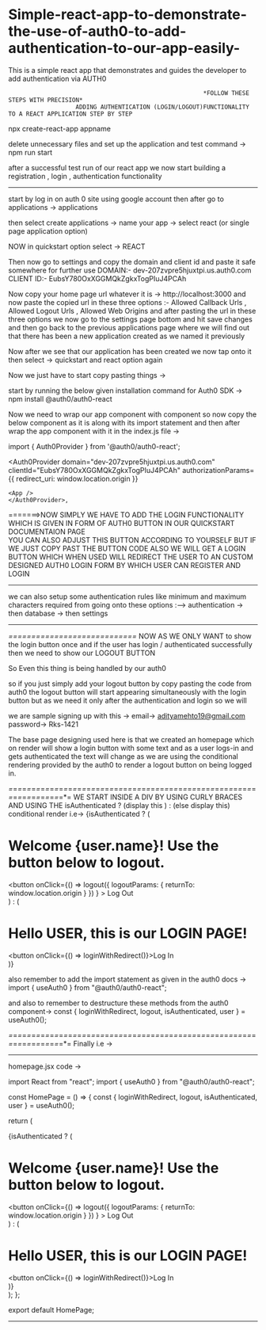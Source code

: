 # Simple-react-app-to-demonstrate-the-use-of-auth0-to-add-authentication-to-our-app-easily-
This is a simple react app that demonstrates and guides the developer to add authentication via AUTH0

                                                           *FOLLOW THESE STEPS WITH PRECISION*
                       ADDING AUTHENTICATION (LOGIN/LOGOUT)FUNCTIONALITY TO A REACT APPLICATION STEP BY STEP



npx create-react-app appname 

delete unnecessary files and set up the application and test command -> npm run start 

after a successful test run of our react app we now start building a registration , login , authentication functionality 


****************************************************************************************************************************
start by log in on auth 0 site using google account 
then after  go  to applications -> applications 

then select create applications -> name your app -> select react (or single page application option)

NOW in quickstart option select -> REACT 

Then now go to settings and copy the domain and client id and paste it safe somewhere for further use 
DOMAIN:- dev-207zvpre5hjuxtpi.us.auth0.com
CLIENT ID:- EubsY780OxXGGMQkZgkxTogPIuJ4PCAh

Now copy your home page url whatever it is -> http://localhost:3000 
and now paste the copied url in these three options :- Allowed Callback Urls , Allowed Logout Urls , Allowed Web Origins 
and after pasting the url in these three options we now go to the settings page bottom and hit save changes and then go back to the 
previous applications page where we will find out that there has been a new application created as we named it previously 



Now after we see that our application has been created we now tap onto it then select -> quickstart and react option again 



Now we just have to start copy pasting things -> 

start by running the below given installation command for Auth0 SDK -> npm install @auth0/auth0-react

Now we need to wrap our app component with <Auth0Provider/> component so now copy the below component as it is along with its import
statement and then after wrap the app component with it in the index.js file -> 

import { Auth0Provider } from '@auth0/auth0-react';

<Auth0Provider
    domain="dev-207zvpre5hjuxtpi.us.auth0.com"
    clientId="EubsY780OxXGGMQkZgkxTogPIuJ4PCAh"
    authorizationParams={{
      redirect_uri: window.location.origin
    }}
  >
    <App />
    </Auth0Provider>,



=======>NOW SIMPLY WE HAVE TO ADD THE LOGIN FUNCTIONALITY WHICH IS GIVEN IN FORM OF AUTH0 BUTTON IN OUR QUICKSTART DOCUMENTAION PAGE     
YOU CAN ALSO ADJUST THIS BUTTON ACCORDING TO YOURSELF BUT IF WE JUST COPY PAST THE BUTTON CODE ALSO WE WILL GET A LOGIN BUTTON WHICH 
WHEN USED WILL REDIRECT THE USER TO AN CUSTOM DESIGNED AUTH0 LOGIN FORM BY WHICH USER CAN REGISTER AND LOGIN 


******************************************************************************************************************************
we can also setup some authentication rules like minimum and maximum characters required from going onto these options :--> 
authentication -> then database -> then settings 
******************************************************************************************************************************

*============================*
NOW AS WE ONLY WANT  to show the login button once and if the user has login / authenticated successfully then we need to show our 
LOGOUT BUTTON 

So Even this thing is being handled by our auth0 

so if you just simply add your logout button by copy pasting the code from auth0 the logout button will start appearing simultaneously 
with the login button but as we need it only after the authentication and login so we will 

we are sample signing up with this -> 
email-> adityamehto19@gmail.com
password-> Rks-1421



The base page designing used here is that we created an homepage which on render will show a login button with some text and 
as a user logs-in and gets authenticated the text will change as we are using the conditional rendering provided by the auth0 to 
render a logout button on being logged in.


*=*=*=*=*=*=*=*=*=*=*=*=*=*=*=*=*=*=*=*=*=*=*=*=*=*=*=*=*=*=*=*=*=*=*=*=*=*=*=*=*=*=*=*=*=*=*=*=*=*=*=*=*=*=*=*=*=*=*=*=*=*=*=*=*=*=*=
WE START INSIDE A DIV BY USING CURLY BRACES AND USING THE  isAuthenticated ?  (display this ) : (else display this) conditional render
i.e-> 
      {isAuthenticated ? (
        <div>
          <h1>Welcome {user.name}! Use the button below to logout.</h1>
          <button
            onClick={() =>
              logout({ logoutParams: { returnTo: window.location.origin } })
            }
          >
            Log Out
          </button>
        </div>
      )                       :                     (
        <div>
          <h1>Hello USER, this is our LOGIN PAGE!</h1>
          <button onClick={() => loginWithRedirect()}>Log In</button>
        </div>
      )}

also remember to add the import statement as given in the auth0 docs -> import { useAuth0 } from "@auth0/auth0-react";

and also to remember to destructure these methods from the auth0 component-> 
const { loginWithRedirect, logout, isAuthenticated, user } = useAuth0();

*=*=*=*=*=*=*=*=*=*=*=*=*=*=*=*=*=*=*=*=*=*=*=*=*=*=*=*=*=*=*=*=*=*=*=*=*=*=*=*=*=*=*=*=*=*=*=*=*=*=*=*=*=*=*=*=*=*=*=*=*=*=*=*=*=*=*=
Finally 
i.e -> 

--------------------------------------------------------------------------------------------------------------------------------------
homepage.jsx code -> 

import React from "react";
import { useAuth0 } from "@auth0/auth0-react";

const HomePage = () => {
  const { loginWithRedirect, logout, isAuthenticated, user } = useAuth0();

  return (
    <div>
      {isAuthenticated ? (
        <div>
          <h1>Welcome {user.name}! Use the button below to logout.</h1>
          <button
            onClick={() =>
              logout({ logoutParams: { returnTo: window.location.origin } })
            }
          >
            Log Out
          </button>
        </div>
      ) : (
        <div>
          <h1>Hello USER, this is our LOGIN PAGE!</h1>
          <button onClick={() => loginWithRedirect()}>Log In</button>
        </div>
      )}
    </div>
  );
};

export default HomePage;

--------------------------------------------------------------------------------------------------------------------------------------
                                                           
